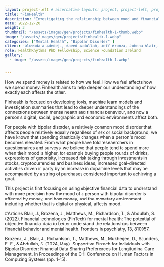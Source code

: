 ```yaml
---
layout: project-left # alternative layouts: project, project-left, project-right, project-top
title: "FinHealth"
description: "Investigating the relationship between mood and financial behaviour using objective data."
date: 2022-12-20
weight: 3
thumbnail: "/assets/images/gen/projects/finhealth-1-thumb.webp"
image: "/assets/images/gen/projects/finhealth-1.webp"
categories: ["Mental Health", "Bipolar Disorder" ]
client: "Oluwadara Adedeji, Saeed Abdullah, Jeff Bronza, Johnna Blair, Thomas Richardson, Paul Gilbert"
role: HealthRhythms PhD Fellowship, Science Foundation Ireland 
gallery:
  - image: "/assets/images/gen/projects/finhealth-1.webp"


---
```


How we spend money is related to how we feel. How we feel affects how we spend money. 
Finhealth aims to help deepen our understanding of how exactly each affects the other. 

Finhealth is focused on developing tools, machine learn models and investigation summaries that lead to deeper understandings of the connections between mental health and financial behaviour, and how a person's digital, social, geographic and economic environments affect both. 

For people with bipolar disorder, a relatively common mood disorder that affects people relatively equally regardless of sex or social background, we have known that spending drastically changes when a person's mood becomes elevated. From what people have told reseaerchers in questionnaires and surveys, we believe that people tend to spend more when their mood is higher, for example buying people rounds of drinks, expressions of genorisity, increased risk taking through investments in stocks, cryptocurrencies and business ideas, increased goal-directed activities driven in party by an increase in dopamine levels that may be accompanied by a string of purchases considered important to achieving a goal. 

This project is first focusing on using objective financial data to understand with more precision how the mood of a person with bipolar disorder is affected by money, and how money, and the monetary environment including whether that is digital or physical, affects mood. 

#Articles
Blair, J., Brozena, J., Matthews, M., Richardson, T., & Abdullah, S. (2022). Financial technologies (FinTech) for mental health: The potential of objective financial data to better understand the relationships between financial behavior and mental health. Frontiers in psychiatry, 13, 810057.

Brozena, J., Blair, J., Richardson, T., Matthews, M., Mukherjee, D., Saunders, E. F., & Abdullah, S. (2024, May). Supportive Fintech for Individuals with Bipolar Disorder: Financial Data Sharing Preferences for Longitudinal Care Management. In Proceedings of the CHI Conference on Human Factors in Computing Systems (pp. 1-15).

